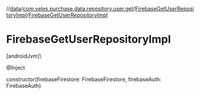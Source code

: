 //[data](../../../index.md)/[com.veles.purchase.data.repository.user.get](../index.md)/[FirebaseGetUserRepositoryImpl](index.md)/[FirebaseGetUserRepositoryImpl](-firebase-get-user-repository-impl.md)

# FirebaseGetUserRepositoryImpl

[androidJvm]\

@Inject

constructor(firebaseFirestore: FirebaseFirestore, firebaseAuth: FirebaseAuth)

